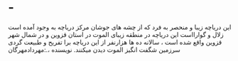 # -
این دریاچه  زیبا و منحصر به فرد که از چشه های جوشان مرکز دریاچه به وجود آمده است زلال و گوارااست  این دریاچه در منطقه زیبای الموت  در استان قزوین و در شمال شهر قزوین واقع شده است ، سالانه ده ها هزارنفر  از این دریاچه  برا تفریح و طبیعت گردی سرزمین شگفت انگیز الموت دیدن میکنند.       نویسنده ،.:مهردادمهرگان
